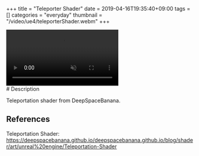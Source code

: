 +++
title = "Teleporter Shader"
date = 2019-04-16T19:35:40+09:00
tags = []
categories = "everyday"
thumbnail = "/video/ue4/teleporterShader.webm"
+++

<div class="image">
<video playsinline autoplay muted loop id="vid" src="/video/ue4/teleporterShader.webm" type="video/mp4" style="max-width: 640px;">

</div>

<div class="description">
# Description

Teleportation shader from DeepSpaceBanana.

## References
Teleportation Shader: https://deepspacebanana.github.io/deepspacebanana.github.io/blog/shader/art/unreal%20engine/Teleportation-Shader